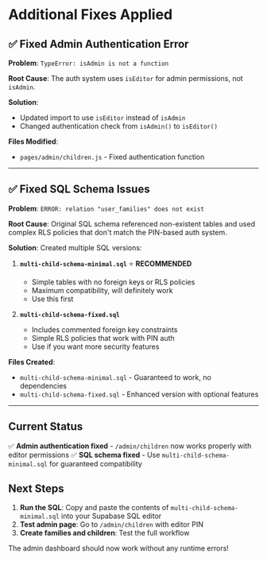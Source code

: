 # Additional Fixes Applied

## ✅ Fixed Admin Authentication Error

**Problem**: `TypeError: isAdmin is not a function`

**Root Cause**: The auth system uses `isEditor` for admin permissions, not `isAdmin`.

**Solution**: 
- Updated import to use `isEditor` instead of `isAdmin`
- Changed authentication check from `isAdmin()` to `isEditor()`

**Files Modified**:
- `pages/admin/children.js` - Fixed authentication function

---

## ✅ Fixed SQL Schema Issues

**Problem**: `ERROR: relation "user_families" does not exist`

**Root Cause**: Original SQL schema referenced non-existent tables and used complex RLS policies that don't match the PIN-based auth system.

**Solution**: Created multiple SQL versions:

1. **`multi-child-schema-minimal.sql`** ⭐ **RECOMMENDED**
   - Simple tables with no foreign keys or RLS policies
   - Maximum compatibility, will definitely work
   - Use this first

2. **`multi-child-schema-fixed.sql`**
   - Includes commented foreign key constraints
   - Simple RLS policies that work with PIN auth
   - Use if you want more security features

**Files Created**:
- `multi-child-schema-minimal.sql` - Guaranteed to work, no dependencies
- `multi-child-schema-fixed.sql` - Enhanced version with optional features

---

## Current Status

✅ **Admin authentication fixed** - `/admin/children` now works properly with editor permissions
✅ **SQL schema fixed** - Use `multi-child-schema-minimal.sql` for guaranteed compatibility

## Next Steps

1. **Run the SQL**: Copy and paste the contents of `multi-child-schema-minimal.sql` into your Supabase SQL editor
2. **Test admin page**: Go to `/admin/children` with editor PIN
3. **Create families and children**: Test the full workflow

The admin dashboard should now work without any runtime errors!